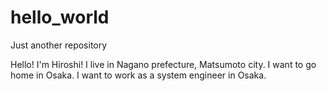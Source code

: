 # hello_world
Just another repository

Hello! I'm Hiroshi!
I live in Nagano prefecture, Matsumoto city. I want to go home in Osaka.
I want to work as a system engineer in Osaka.
